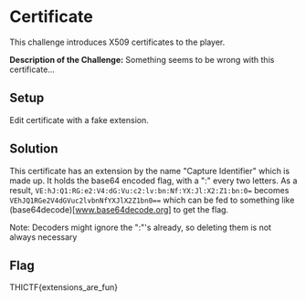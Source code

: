 # Certificate
This challenge introduces X509 certificates to the player.

**Description of the Challenge:**
Something seems to be wrong with this certificate...

## Setup
Edit certificate with a fake extension.

## Solution
This certificate has an extension by the name "Capture Identifier" which is made up. It holds the base64 encoded flag, with a ":" every two letters. As a result, `VE:hJ:Q1:RG:e2:V4:dG:Vu:c2:lv:bn:Nf:YX:Jl:X2:Z1:bn:0=` becomes `VEhJQ1RGe2V4dGVuc2lvbnNfYXJlX2Z1bn0==` which can be fed to something like (base64decode)[www.base64decode.org] to get the flag.

Note: Decoders might ignore the ":"'s already, so deleting them is not always necessary

## Flag
THICTF{extensions_are_fun}
